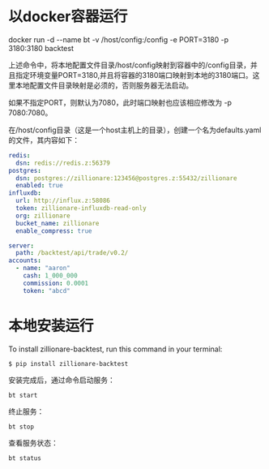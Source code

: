 
# 以docker容器运行

docker run -d --name bt -v /host/config:/config -e PORT=3180 -p 3180:3180 backtest

上述命令中，将本地配置文件目录/host/config映射到容器中的/config目录，并且指定环境变量PORT=3180,并且将容器的3180端口映射到本地的3180端口。这里本地配置文件目录映射是必须的，否则服务器无法启动。

如果不指定PORT，则默认为7080，此时端口映射也应该相应修改为 -p 7080:7080。

在/host/config目录（这是一个host主机上的目录），创建一个名为defaults.yaml的文件，其内容如下：

```yaml
redis:
  dsn: redis://redis.z:56379
postgres:
  dsn: postgres://zillionare:123456@postgres.z:55432/zillionare
  enabled: true
influxdb:
  url: http://influx.z:58086
  token: zillionare-influxdb-read-only
  org: zillionare
  bucket_name: zillionare
  enable_compress: true

server:
  path: /backtest/api/trade/v0.2/
accounts:
  - name: "aaron"
    cash: 1_000_000
    commission: 0.0001
    token: "abcd"
```

# 本地安装运行

To install zillionare-backtest, run this command in your
terminal:

``` console
$ pip install zillionare-backtest
```

安装完成后，通过命令启动服务：
``` console
bt start
```

终止服务：
``` console
bt stop
```

查看服务状态：
``` console
bt status
```
